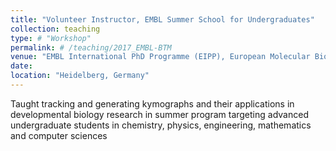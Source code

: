 ```yaml
---
title: "Volunteer Instructor, EMBL Summer School for Undergraduates"
collection: teaching
type: # "Workshop"
permalink: # /teaching/2017_EMBL-BTM
venue: "EMBL International PhD Programme (EIPP), European Molecular Biology Laboratory (EMBL)"
date:
location: "Heidelberg, Germany"
---
```


Taught tracking and generating kymographs and their applications in developmental biology research in summer program targeting advanced undergraduate students in chemistry, physics, engineering, mathematics and computer sciences
